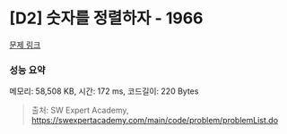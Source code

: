 # [D2] 숫자를 정렬하자 - 1966 

[문제 링크](https://swexpertacademy.com/main/code/problem/problemDetail.do?contestProbId=AV5PrmyKAWEDFAUq) 

### 성능 요약

메모리: 58,508 KB, 시간: 172 ms, 코드길이: 220 Bytes



> 출처: SW Expert Academy, https://swexpertacademy.com/main/code/problem/problemList.do